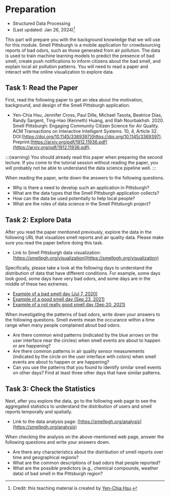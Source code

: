 # Preparation

- Structured Data Processing
- (Last updated: Jan 26, 2024)[^credit]

[^credit]: Credit: this teaching material is created by [Yen-Chia Hsu](https://github.com/yenchiah).

This part will prepare you with the background knowledge that we will use for this module.
Smell Pittsburgh is a mobile application for crowdsourcing reports of bad odors, such as those generated from air pollution.
The data is used to train machine learning models to predict the presence of bad smell, create push notifications to inform citizens about the bad smell, and explain local air pollution patterns.
You will need to read a paper and interact with the online visualization to explore data.

## Task 1: Read the Paper

First, read the following paper to get an idea about the motivation, background, and design of the Smell Pittsburgh application.
- Yen-Chia Hsu, Jennifer Cross, Paul Dille, Michael Tasota, Beatrice Dias, Randy Sargent, Ting-Hao (Kenneth) Huang, and Illah Nourbakhsh. 2020. Smell Pittsburgh: Engaging Community Citizen Science for Air Quality. ACM Transactions on Interactive Intelligent Systems. 10, 4, Article 32. DOI:[https://doi.org/10.1145/3369397](https://doi.org/10.1145/3369397). Preprint:[https://arxiv.org/pdf/1912.11936.pdf](https://arxiv.org/pdf/1912.11936.pdf).

:::{warning}
You should already read this paper when preparing the second lecture.
If you come to the tutorial session without reading the paper, you will probably not be able to understand the data science pipeline well.
:::

When reading the paper, write down the answers to the following questions.
- Why is there a need to develop such an application in Pittsburgh?
- What are the data types that the Smell Pittsburgh application collects?
- How can the data be used potentially to help local people?
- What are the roles of data science in the Smell Pittsburgh project?

## Task 2: Explore Data

After you read the paper mentioned previously, explore the data in the following URL that visualizes smell reports and air quality data.
Please make sure you read the paper before doing this task.
- Link to Smell Pittsburgh data visualization: [https://smellpgh.org/visualization](https://smellpgh.org/visualization)

Specifically, please take a look at the following days to understand the distribution of data that have different conditions.
For example, some days look good, some days have very bad odors, and some days are in the middle of these two extremes.
- [Example of a bad smell day (Jul 7, 2020)](https://smellpgh.org/visualization?share=true&date=20200707&zoom=11&latLng=40.394,-79.914&city_id=1)
- [Example of a good smell day (Sep 23, 2021)](https://smellpgh.org/visualization?share=true&date=20210923&zoom=11&latLng=40.394,-79.914&city_id=1)
- [Example of a not really good smell day (Sep 20, 2021)](https://smellpgh.org/visualization?share=true&date=20210920&zoom=11&latLng=40.394,-79.914&city_id=1)

When investigating the patterns of bad odors, write down your answers to the following questions.
Smell events mean the occurance within a time range when many people complained about bad odors.
- Are there common wind patterns (indicated by the blue arrows on the user interface near the circles) when smell events are about to happen or are happening?
- Are there common patterns in air quality sensor measurements (indicated by the circle on the user interface with colors) when smell events are about to happen or are happening?
- Can you use the patterns that you found to identify similar smell events on other days? Find at least three other days that have similar patterns.

## Task 3: Check the Statistics

Next, after you explore the data, go to the following web page to see the aggregated statistics to understand the distribution of users and smell reports temporally and spatially.
- Link to the data analysis page: [https://smellpgh.org/analysis](https://smellpgh.org/analysis)

When checking the analysis on the above-mentioned web page, answer the following questions and write your answers down.
- Are there any characteristics about the distribution of smell reports over time and geographical regions?
- What are the common descriptions of bad odors that people reported?
- What are the possible predictors (e.g., chemical compounds, weather data) of bad smell in the Pittsburgh region?